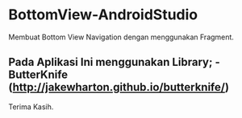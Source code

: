 # BottomView-AndroidStudio

Membuat Bottom View Navigation dengan menggunakan Fragment.

Pada Aplikasi Ini menggunakan Library;
-ButterKnife (http://jakewharton.github.io/butterknife/)
-

Terima Kasih.
